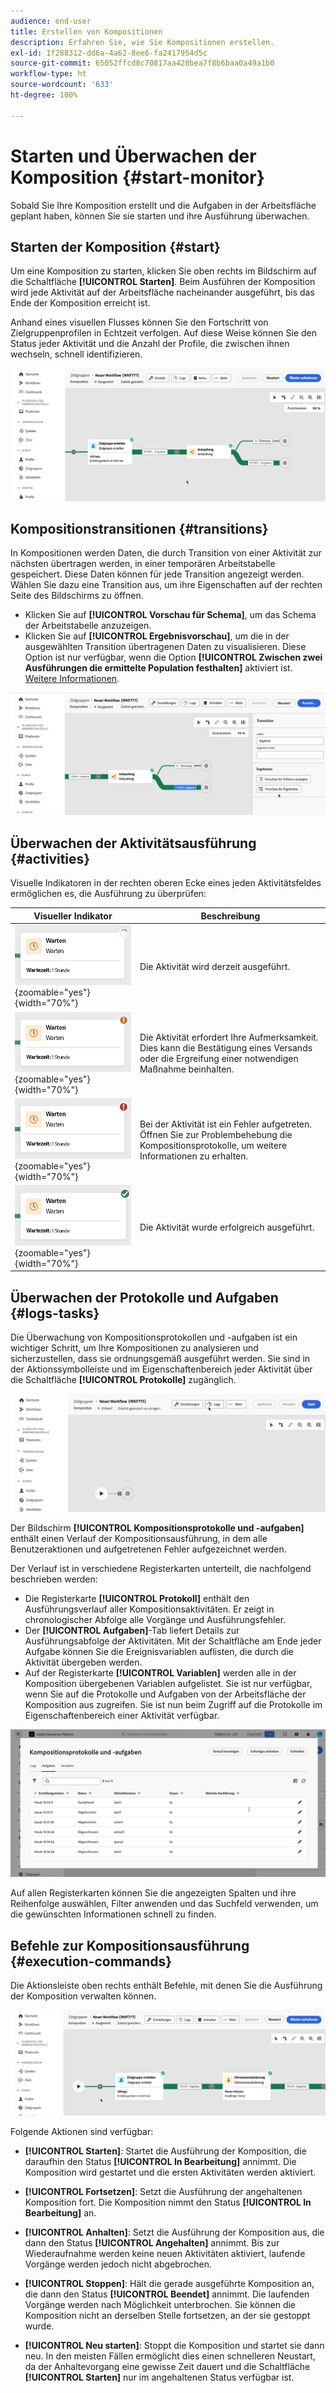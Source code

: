 ```yaml
---
audience: end-user
title: Erstellen von Kompositionen
description: Erfahren Sie, wie Sie Kompositionen erstellen.
exl-id: 1f288312-dd6a-4a62-8ee6-fa2417954d5c
source-git-commit: 65052ffcd8c70817aa428bea7f8b6baa0a49a1b0
workflow-type: ht
source-wordcount: '633'
ht-degree: 100%

---
```


# Starten und Überwachen der Komposition {#start-monitor}

Sobald Sie Ihre Komposition erstellt und die Aufgaben in der Arbeitsfläche geplant haben, können Sie sie starten und ihre Ausführung überwachen.

## Starten der Komposition {#start}

Um eine Komposition zu starten, klicken Sie oben rechts im Bildschirm auf die Schaltfläche **[!UICONTROL Starten]**. Beim Ausführen der Komposition wird jede Aktivität auf der Arbeitsfläche nacheinander ausgeführt, bis das Ende der Komposition erreicht ist.

Anhand eines visuellen Flusses können Sie den Fortschritt von Zielgruppenprofilen in Echtzeit verfolgen. Auf diese Weise können Sie den Status jeder Aktivität und die Anzahl der Profile, die zwischen ihnen wechseln, schnell identifizieren.

![](assets/composition-visual-flow.png)

## Kompositionstransitionen {#transitions}

In Kompositionen werden Daten, die durch Transition von einer Aktivität zur nächsten übertragen werden, in einer temporären Arbeitstabelle gespeichert. Diese Daten können für jede Transition angezeigt werden. Wählen Sie dazu eine Transition aus, um ihre Eigenschaften auf der rechten Seite des Bildschirms zu öffnen.

* Klicken Sie auf **[!UICONTROL Vorschau für Schema]**, um das Schema der Arbeitstabelle anzuzeigen.
* Klicken Sie auf **[!UICONTROL Ergebnisvorschau]**, um die in der ausgewählten Transition übertragenen Daten zu visualisieren. Diese Option ist nur verfügbar, wenn die Option **[!UICONTROL Zwischen zwei Ausführungen die ermittelte Population festhalten]** aktiviert ist. [Weitere Informationen](create-composition.md#settings).

![](assets/transition-preview.png)

## Überwachen der Aktivitätsausführung {#activities}

Visuelle Indikatoren in der rechten oberen Ecke eines jeden Aktivitätsfeldes ermöglichen es, die Ausführung zu überprüfen:

| Visueller Indikator | Beschreibung |
|-----|------------|
| ![](assets/activity-status-pending.png){zoomable="yes"}{width="70%"} | Die Aktivität wird derzeit ausgeführt. |
| ![](assets/activity-status-orange.png){zoomable="yes"}{width="70%"} | Die Aktivität erfordert Ihre Aufmerksamkeit. Dies kann die Bestätigung eines Versands oder die Ergreifung einer notwendigen Maßnahme beinhalten. |
| ![](assets/activity-status-red.png){zoomable="yes"}{width="70%"} | Bei der Aktivität ist ein Fehler aufgetreten. Öffnen Sie zur Problembehebung die Kompositionsprotokolle, um weitere Informationen zu erhalten. |
| ![](assets/activity-status-green.png){zoomable="yes"}{width="70%"} | Die Aktivität wurde erfolgreich ausgeführt. |

## Überwachen der Protokolle und Aufgaben {#logs-tasks}

Die Überwachung von Kompositionsprotokollen und -aufgaben ist ein wichtiger Schritt, um Ihre Kompositionen zu analysieren und sicherzustellen, dass sie ordnungsgemäß ausgeführt werden. Sie sind in der Aktionssymbolleiste und im Eigenschaftenbereich jeder Aktivität über die Schaltfläche **[!UICONTROL Protokolle]** zugänglich.

![](assets/logs-button.png)

Der Bildschirm **[!UICONTROL Kompositionsprotokolle und -aufgaben]** enthält einen Verlauf der Kompositionsausführung, in dem alle Benutzeraktionen und aufgetretenen Fehler aufgezeichnet werden. 

<!-- à confirmer, pas trouvé dans les options = The workflow history is saved for the duration specified in the workflow execution options. During this duration, all the messages are therefore saved, even after a restart. If you do not want to save the messages from a previous execution, you have to purge the history by clicking the ![](assets/delete_darkgrey-24px.png) button.-->

Der Verlauf ist in verschiedene Registerkarten unterteilt, die nachfolgend beschrieben werden:

* Die Registerkarte **[!UICONTROL Protokoll]** enthält den Ausführungsverlauf aller Kompositionsaktivitäten. Er zeigt in chronologischer Abfolge alle Vorgänge und Ausführungsfehler.
* Der **[!UICONTROL Aufgaben]**-Tab liefert Details zur Ausführungsabfolge der Aktivitäten. Mit der Schaltfläche am Ende jeder Aufgabe können Sie die Ereignisvariablen auflisten, die durch die Aktivität übergeben werden.
* Auf der Registerkarte **[!UICONTROL Variablen]** werden alle in der Komposition übergebenen Variablen aufgelistet. Sie ist nur verfügbar, wenn Sie auf die Protokolle und Aufgaben von der Arbeitsfläche der Komposition aus zugreifen. Sie ist nun beim Zugriff auf die Protokolle im Eigenschaftenbereich einer Aktivität verfügbar.  <!-- à confirmer-->

![](assets/logs-tasks.png)

Auf allen Registerkarten können Sie die angezeigten Spalten und ihre Reihenfolge auswählen, Filter anwenden und das Suchfeld verwenden, um die gewünschten Informationen schnell zu finden.

## Befehle zur Kompositionsausführung {#execution-commands}

Die Aktionsleiste oben rechts enthält Befehle, mit denen Sie die Ausführung der Komposition verwalten können. 

![](assets/execution-actions.png)

Folgende Aktionen sind verfügbar: 

* **[!UICONTROL Starten]**: Startet die Ausführung der Komposition, die daraufhin den Status **[!UICONTROL In Bearbeitung]** annimmt. Die Komposition wird gestartet und die ersten Aktivitäten werden aktiviert.

* **[!UICONTROL Fortsetzen]**: Setzt die Ausführung der angehaltenen Komposition fort. Die Komposition nimmt den Status **[!UICONTROL In Bearbeitung]** an.

* **[!UICONTROL Anhalten]**: Setzt die Ausführung der Komposition aus, die dann den Status **[!UICONTROL Angehalten]** annimmt. Bis zur Wiederaufnahme werden keine neuen Aktivitäten aktiviert, laufende Vorgänge werden jedoch nicht abgebrochen.

* **[!UICONTROL Stoppen]**: Hält die gerade ausgeführte Komposition an, die dann den Status **[!UICONTROL Beendet]** annimmt. Die laufenden Vorgänge werden nach Möglichkeit unterbrochen. Sie können die Komposition nicht an derselben Stelle fortsetzen, an der sie gestoppt wurde.

* **[!UICONTROL Neu starten]**: Stoppt die Komposition und startet sie dann neu. In den meisten Fällen ermöglicht dies einen schnelleren Neustart, da der Anhaltevorgang eine gewisse Zeit dauert und die Schaltfläche **[!UICONTROL Starten]** nur im angehaltenen Status verfügbar ist.
